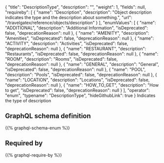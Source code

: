 {
  "title": "DescriptionType",
  "description": "",
  "weight": 1,
  "fields": null,
  "requireby": [
    {
      "name": "Description",
      "description": "Object description indicates the type and the description about something.",
      "url": "/travelgatex/reference/objects/description"
    }
  ],
  "enumValues": [
    {
      "name": "ADDITIONAL",
      "description": "Additional Information",
      "isDeprecated": false,
      "deprecationReason": null
    },
    {
      "name": "AMENITY",
      "description": "Amenities",
      "isDeprecated": false,
      "deprecationReason": null
    },
    {
      "name": "ACTIVITY",
      "description": "Activities",
      "isDeprecated": false,
      "deprecationReason": null
    },
    {
      "name": "RESTAURANT",
      "description": "Restaurants",
      "isDeprecated": false,
      "deprecationReason": null
    },
    {
      "name": "ROOM",
      "description": "Rooms",
      "isDeprecated": false,
      "deprecationReason": null
    },
    {
      "name": "GENERAL",
      "description": "General",
      "isDeprecated": false,
      "deprecationReason": null
    },
    {
      "name": "POOL",
      "description": "Pools",
      "isDeprecated": false,
      "deprecationReason": null
    },
    {
      "name": "LOCATION",
      "description": "Locations",
      "isDeprecated": false,
      "deprecationReason": null
    },
    {
      "name": "HOW_TO_GET",
      "description": "How to get",
      "isDeprecated": false,
      "deprecationReason": null
    }
  ],
  "operator": "enum",
  "typename": "DescriptionType",
  "hideGithubLink": true
}
Indicates the type of description
## GraphQL schema definition

{{% graphql-schema-enum %}}

## Required by

{{% graphql-require-by %}}
